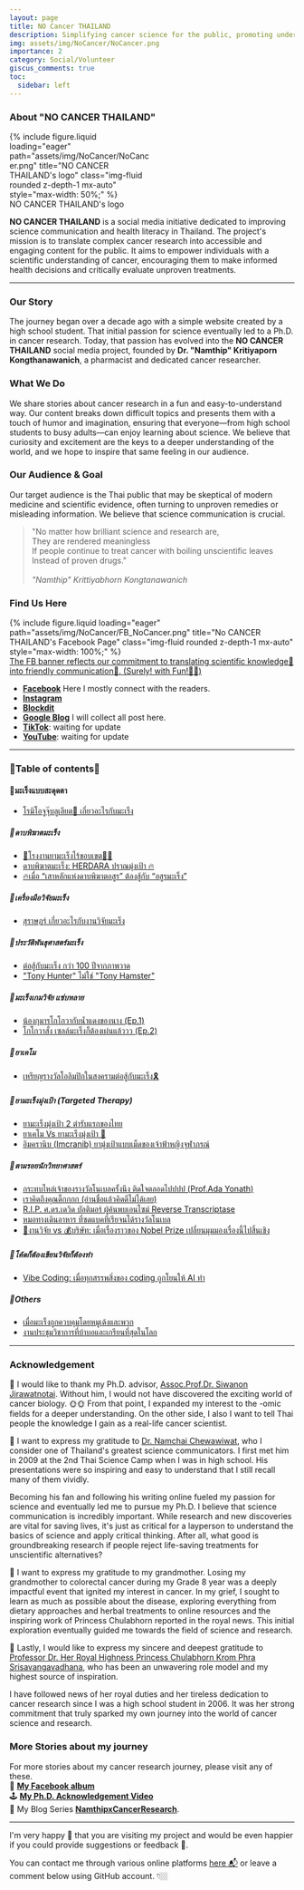 ```yaml
---
layout: page
title: NO Cancer THAILAND
description: Simplifying cancer science for the public, promoting understanding of cancer biology and precision medicine.
img: assets/img/NoCancer/NoCancer.png
importance: 2
category: Social/Volunteer
giscus_comments: true
toc:
  sidebar: left
---
```


### About "NO CANCER THAILAND"

<div class="row justify-content-center">
  <div class="col-sm mt-3 mt-md-0 content-center" style="max-width: 50%;">
    {% include figure.liquid loading="eager" path="assets/img/NoCancer/NoCancer.png" title="NO CANCER THAILAND's logo" class="img-fluid rounded z-depth-1 mx-auto" style="max-width: 50%;" %}
  </div>
</div>
<div class="caption text-center">
    <a>NO CANCER THAILAND's logo</a>
</div>

**NO CANCER THAILAND** is a social media initiative dedicated to improving science communication and health literacy in Thailand. The project's mission is to translate complex cancer research into accessible and engaging content for the public. It aims to empower individuals with a scientific understanding of cancer, encouraging them to make informed health decisions and critically evaluate unproven treatments.

---

### Our Story

The journey began over a decade ago with a simple website created by a high school student. That initial passion for science eventually led to a Ph.D. in cancer research. Today, that passion has evolved into the **NO CANCER THAILAND** social media project, founded by **Dr. "Namthip" Kritiyaporn Kongthanawanich**, a pharmacist and dedicated cancer researcher.

### What We Do

We share stories about cancer research in a fun and easy-to-understand way. Our content breaks down difficult topics and presents them with a touch of humor and imagination, ensuring that everyone—from high school students to busy adults—can enjoy learning about science. We believe that curiosity and excitement are the keys to a deeper understanding of the world, and we hope to inspire that same feeling in our audience.

### Our Audience & Goal

Our target audience is the Thai public that may be skeptical of modern medicine and scientific evidence, often turning to unproven remedies or misleading information. We believe that science communication is crucial.

> "No matter how brilliant science and research are, \
> They are rendered meaningless \
> If people continue to treat cancer with boiling unscientific leaves \
> Instead of proven drugs." \
> \
>  _"Namthip" Krittiyabhorn Kongtanawanich_

### Find Us Here

<div class="row justify-content-center">
  <div class="col-sm mt-3 mt-md-0 content-center" style="max-width: 100%;">
    {% include figure.liquid loading="eager" path="assets/img/NoCancer/FB_NoCancer.png" title="No CANCER THAILAND's Facebook Page" class="img-fluid rounded z-depth-1 mx-auto" style="max-width: 100%;" %}
  </div>
</div>
<div class="caption text-center">
    <a href="https://www.nature.com/articles/s41598-024-73581-8/figures/7" target="_blank">The FB banner reflects our commitment to translating scientific knowledge🥸 into friendly communication👻. (Surely! with Fun!🤣🤣) </a>
</div>

- [**Facebook**](https://www.facebook.com/NoCancerTH) Here I mostly connect with the readers.
- [**Instagram**](instagram.com/no_cancer_th)
- [**Blockdit**](blockdit.com/no_cancer)
- [**Google Blog**](https://nocancerth.blogspot.com) I will collect all post here.
- [**TikTok**](tiktok.com/@no_cancer_th): waiting for update
- [**YouTube**](youtube.com/%40NO-CANCER-THAILAND): waiting for update

---

### 🧶Table of contents🧶

#### 🍭มะเร็งแบบสะดุดตา

- [โรมิโอจูจุ๊บลูเลียต💋 เกี่ยวอะไรกับมะเร็ง](https://nocancerth.blogspot.com/2025/09/blog-post_12.html) 

##### 🍭ดาบพิฆาตมะเร็ง

- [💊โรงงานยามะเร็งไร้ขอบเขต🏯✨](https://nocancerth.blogspot.com/2025/09/blog-post_11.html)
- [ดาบพิฆาตมะเร็ง: HERDARA ปราณมุ่งเป้า 🔥](https://nocancerth.blogspot.com/2025/08/herdara_14.html)  
- [🔥เมื่อ “เสาหลักแห่งดาบพิฆาตอสูร” ต้องสู้กับ “อสูรมะเร็ง”](https://nocancerth.blogspot.com/2025/09/blog-post.html)

##### 🍭เครื่องมือวิจัยมะเร็ง

- [สุราษฎร์ เกี่ยวอะไรกับงานวิจัยมะเร็ง](https://nocancerth.blogspot.com/2025/02/blog-post.html)

##### 🍭ประวัติพันธุศาสตร์มะเร็ง

- [ต่อสู้กับมะเร็ง กว่า 100 ปีจากภาพวาด](https://nocancerth.blogspot.com/2025/04/100.html)
- ["Tony Hunter" ไม่ใช่ "Tony Hamster"](https://nocancerth.blogspot.com/2025/07/tony-hunter-tony-hamster.html)

##### 🍭มะเร็งเกมวิจัย แซ่บหลาย

- [น้องกุมารโกโกวากับน้ำแดงของนาง (Ep.1)](https://nocancerth.blogspot.com/2025/07/ep1.html)
- [โกโกวาสั่ง เซลล์มะเร็งก็ต้องเผ่นแล้ววว (Ep.2)](https://nocancerth.blogspot.com/2025/07/ep2.html)

##### 🍭ยาเคโม

- [เหรียญรางวัลโอลิมปิกในสงครามต่อสู้กับมะเร็ง🎗️](https://nocancerth.blogspot.com/2025/08/blog-post_12.html)

##### 🍭ยามะเร็งมุ่งเป้า (Targeted Therapy)

- [ยามะเร็งมุ่งเป้า 2 ตำรับแรกของไทย](https://nocancerth.blogspot.com/2025/07/2.html)
- [ยาเคโม Vs ยามะเร็งมุ่งเป้า 🎯](https://nocancerth.blogspot.com/2025/07/vs.html)
- [อิมครานิบ (Imcranib) ยามุ่งเป้าแบบเม็ดของเจ้าฟ้าหญิงจุฬาภรณ์](https://nocancerth.blogspot.com/2025/07/imcranib.html)

##### 🍭ตามรอยนักวิทยาศาสตร์

- [กระทบไหล่เจ้าของรางวัลโนเบลครั้งนึง ติดใจตลอดไปปปป (Prof.Ada Yonath)](https://nocancerth.blogspot.com/2025/08/1st-met-nobel-laureate-like-hollywood.html)
- [เราคิดถึงคุณดิ๊กกกก (อ่านชื่อแล้วคิดดีไม่ได้เลย)](https://nocancerth.blogspot.com/2025/08/blog-post_16.html) 
- [R.I.P. ศ.ดร.เดวิด บัลติมอร์ ผู้ค้นพบเอนไซม์ Reverse Transcriptase](https://nocancerth.blogspot.com/2025/09/reverse-transcriptase.html)
- [หมอทางเดินอาหาร ที่ซดแบคทีเรียจนได้รางวัลโนเบล](https://nocancerth.blogspot.com/2025/10/blog-post.html)
- [🧬งานวิจัย vs 💰บริษัท: เมื่อเรื่องราวของ Nobel Prize เปลี่ยนมุมมองเรื่องนี้ไปสิ้นเชิง](https://nocancerth.blogspot.com/2025/10/vs-nobel-prize.html)

##### 🍭โค้ดก็ต้องเขียนวิจัยก็ต้องทำ

- [Vibe Coding: เมื่อทุกสรรพสิ่งของ coding ถูกโยนให้ AI ทำ](https://nocancerth.blogspot.com/2025/08/vibe-coding-coding-ai.html)

##### 🍭Others

- [เมื่อมะเร็งถูกควบคุมโดยหมูเด้งและพวก](https://nocancerth.blogspot.com/2025/04/blog-post.html)
- [งานประชุมวิชาการที่บ้าบอและเกรียนที่สุดในโลก](https://nocancerth.blogspot.com/2025/08/blog-post.html)

---

### Acknowledgement

🌸 I would like to thank my Ph.D. advisor, [Assoc.Prof.Dr. Siwanon Jirawatnotai](https://scholar.google.ca/citations?user=5nSlAnIAAAAJ&hl=en). Without him, I would not have discovered the exciting world of cancer biology. 🌞🌞 From that point, I expanded my interest to the -omic fields for a deeper understanding. On the other side, I also I want to tell Thai people the knowledge I gain as a real-life cancer scientist.

🌸 I want to express my gratitude to [Dr. Namchai Chewawiwat](https://www.facebook.com/namchai.chewawiwat), who I consider one of Thailand's greatest science communicators. I first met him in 2009 at the 2nd Thai Science Camp when I was in high school. His presentations were so inspiring and easy to understand that I still recall many of them vividly.

Becoming his fan and following his writing online fueled my passion for science and eventually led me to pursue my Ph.D. I believe that science communication is incredibly important. While research and new discoveries are vital for saving lives, it's just as critical for a layperson to understand the basics of science and apply critical thinking. After all, what good is groundbreaking research if people reject life-saving treatments for unscientific alternatives?

🌸 I want to express my gratitude to my grandmother. Losing my grandmother to colorectal cancer during my Grade 8 year was a deeply impactful event that ignited my interest in cancer. In my grief, I sought to learn as much as possible about the disease, exploring everything from dietary approaches and herbal treatments to online resources and the inspiring work of Princess Chulabhorn reported in the royal news. This initial exploration eventually guided me towards the field of science and research.

🌸 Lastly, I would like to express my sincere and deepest gratitude to [Professor Dr. Her Royal Highness Princess Chulabhorn Krom Phra Srisavangavadhana](https://www.cri.or.th/about-the-president/), who has been an unwavering role model and my highest source of inspiration.

I have followed news of her royal duties and her tireless dedication to cancer research since I was a high school student in 2006. It was her strong commitment that truly sparked my own journey into the world of cancer science and research.

### More Stories about my journey

For more stories about my cancer research journey, please visit any of these. \
📸 [**My Facebook album**](https://www.facebook.com/media/set/?vanity=kuchiki.namtip&set=a.10228063510800738) \
🕹 [**My Ph.D. Acknowledgement Video**](https://youtu.be/nF-Zi4bwlnI?si=diS4tx-gR5hBM8X-) \
📝 My Blog Series [**NamthipxCancerResearch**](https://write-2-thrive.blogspot.com/search/label/NamthipxCancerResearch).

---

I'm very happy 🥰 that you are visiting my project and would be even happier if you could provide suggestions or feedback 🤩.

You can contact me through various online platforms [here 📬](https://kuchikinamthip.github.io/) or leave a comment below using GitHub account. 👇🏼
